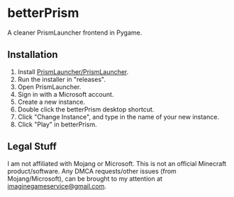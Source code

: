 # betterPrism
A cleaner PrismLauncher frontend in Pygame.

## Installation
1. Install [PrismLauncher/PrismLauncher](https://github.com/PrismLauncher/PrismLauncher).
2. Run the installer in "releases".
3. Open PrismLauncher.
4. Sign in with a Microsoft account.
5. Create a new instance.
6. Double click the betterPrism desktop shortcut.
7. Click "Change Instance", and type in the name of your new instance.
8. Click "Play" in betterPrism.

## Legal Stuff
I am not affiliated with Mojang or Microsoft. This is not an official Minecraft product/software. Any DMCA requests/other issues (from Mojang/Microsoft), can be brought to my attention at imaginegameservice@gmail.com.

